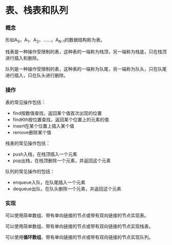 # 表、栈表和队列

### 概念

形如A<sub>0</sub>，A<sub>1</sub>、A<sub>2</sub>，……，A<sub>N-1</sub>的数据结构称为表。

栈表是一种操作受限制的表，这种表的一端称为栈顶，另一端称为栈底，只在栈顶进行插入和删除。

队列是一种操作受限制的表，这种表的一端称为队尾，另一端称为队头，只在队尾进行插入，只在队头进行删除。

### 操作

表的常见操作包括：

- find按数值查找，返回某个值首次出现的位置
- findKth按位置查找，返回某个位置上的元素的值
- insert在某个位置上插入某个值
- remove删除某个值

栈表的常见操作包括：

- push入栈，在栈顶插入一个元素
- pop出栈，在栈顶删除一个元素，并返回这个元素

队列的常见操作的包括：

- enqueue入队，在队尾插入一个元素
- dequeue出队，在队头删除一个元素，并返回这个元素

### 实现

可以使用简单数组、带有单向链接的节点或带有双向链接的节点实现表。

可以使用简单数组、带有单向链接的节点或带有双向链接的节点实现栈表。

可以使用**循环数组**、带有单向链接的节点或带有双向链接的节点实现队列。
